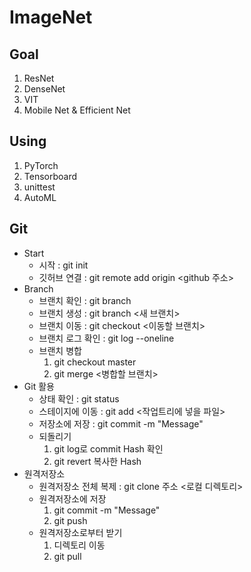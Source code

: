 # ImageNet

## Goal
  1. ResNet
  2. DenseNet
  3. VIT
  4. Mobile Net & Efficient Net

## Using
  1. PyTorch
  2. Tensorboard
  3. unittest
  4. AutoML

## Git
  * Start
    * 시작 : git init
    * 깃허브 연결 : git remote add origin <github 주소>
  * Branch
    * 브랜치 확인 : git branch
    * 브랜치 생성 : git branch <새 브랜치>
    * 브랜치 이동 : git checkout <이동할 브랜치>
    * 브랜치 로그 확인 : git log --oneline
    * 브랜치 병합
      1. git checkout master
      2. git merge <병합할 브랜치> 
  * Git 활용
    * 상태 확인 : git status
    * 스테이지에 이동 : git add <작업트리에 넣을 파일> 
    * 저장소에 저장 : git commit -m "Message"
    * 되돌리기
      1. git log로 commit Hash 확인
      2. git revert 복사한 Hash
  * 원격저장소 
    * 원격저장소 전체 복제 : git clone 주소 <로컬 디렉토리>
    * 원격저장소에 저장 
      1. git commit -m "Message"
      2. git push 
    * 원격저장소로부터 받기 
      1. 디렉토리 이동
      2. git pull 
